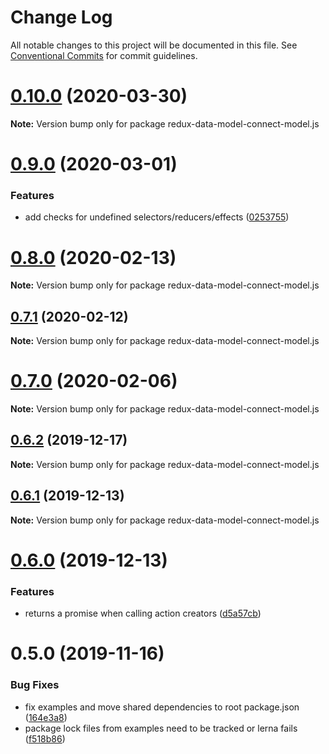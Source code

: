 # Change Log

All notable changes to this project will be documented in this file.
See [Conventional Commits](https://conventionalcommits.org) for commit guidelines.

# [0.10.0](https://github.com/kayak/redux-data-model/compare/v0.9.0...v0.10.0) (2020-03-30)

**Note:** Version bump only for package redux-data-model-connect-model.js





# [0.9.0](https://github.com/kayak/redux-data-model/compare/v0.8.0...v0.9.0) (2020-03-01)


### Features

* add checks for undefined selectors/reducers/effects ([0253755](https://github.com/kayak/redux-data-model/commit/02537559f17de59695de8514d90a054fc66b0773))





# [0.8.0](https://github.com/kayak/redux-data-model/compare/v0.7.1...v0.8.0) (2020-02-13)

**Note:** Version bump only for package redux-data-model-connect-model.js





## [0.7.1](https://github.com/kayak/redux-data-model/compare/v0.7.0...v0.7.1) (2020-02-12)

**Note:** Version bump only for package redux-data-model-connect-model.js





# [0.7.0](https://github.com/kayak/redux-data-model/compare/v0.6.2...v0.7.0) (2020-02-06)

**Note:** Version bump only for package redux-data-model-connect-model.js





## [0.6.2](https://github.com/kayak/redux-data-model/compare/v0.6.1...v0.6.2) (2019-12-17)

**Note:** Version bump only for package redux-data-model-connect-model.js





## [0.6.1](https://github.com/kayak/redux-data-model/compare/v0.6.0...v0.6.1) (2019-12-13)

**Note:** Version bump only for package redux-data-model-connect-model.js





# [0.6.0](https://github.com/kayak/redux-data-model/compare/v0.5.0...v0.6.0) (2019-12-13)


### Features

* returns a promise when calling action creators ([d5a57cb](https://github.com/kayak/redux-data-model/commit/d5a57cb636c63e306c1850d755e8097e5f3af968))





# 0.5.0 (2019-11-16)


### Bug Fixes

* fix examples and move shared dependencies to root package.json ([164e3a8](https://github.com/kayak/redux-data-model/commit/164e3a865cacb2ed9c4af9bb9d2fa3415ac0e610))
* package lock files from examples need to be tracked or lerna fails ([f518b86](https://github.com/kayak/redux-data-model/commit/f518b86e8c7ceb4b4a20ab7f5e9497689db680b9))

